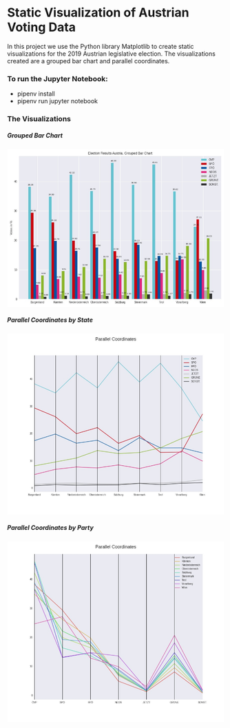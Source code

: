 # Static Visualization of Austrian Voting Data

In this project we use the Python library Matplotlib to create static visualizations for the 2019 Austrian legislative election. The visualizations created are a grouped bar chart and parallel coordinates.

### To run the Jupyter Notebook:

* pipenv install
* pipenv run jupyter notebook

### The Visualizations

##### Grouped Bar Chart
![Alt text](grouped_bar_chart.jpg?raw=true "Grouped Bar Chart")

##### Parallel Coordinates by State
![Alt text](parallel_coordinates_party.jpg?raw=true "Parallel Coordinates by State")

##### Parallel Coordinates by Party
![Alt text](parallel_coordinates_state.jpg?raw=true "Parallel Coordinates by Party")
